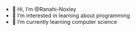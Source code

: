 - 👋 Hi, I’m @Ranahi-Noxley
- 👀 I’m interested in learning about programming
- 🌱 I’m currently learning computer science

<!---
Ranahi-Noxley/Ranahi-Noxley is a ✨ special ✨ repository because its `README.md` (this file) appears on your GitHub profile.
You can click the Preview link to take a look at your changes.
--->
